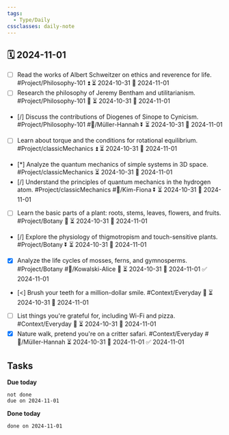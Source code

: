 ```yaml
---
tags:
  - Type/Daily
cssclasses: daily-note
---
```


## 🗓️ 2024-11-01

- [ ] Read the works of Albert Schweitzer on ethics and reverence for life. #Project/Philosophy-101 ⏫ ⏳ 2024-10-31 📅 2024-11-01
- [ ] Research the philosophy of Jeremy Bentham and utilitarianism. #Project/Philosophy-101 🔺 ⏳ 2024-10-31 📅 2024-11-01
- [/] Discuss the contributions of Diogenes of Sinope to Cynicism. #Project/Philosophy-101 #👤/Müller-Hannah ⏬ ⏳ 2024-10-31 📅 2024-11-01
- [ ] Learn about torque and the conditions for rotational equilibrium. #Project/classicMechanics ⏫ ⏳ 2024-10-31 📅 2024-11-01
- [*] Analyze the quantum mechanics of simple systems in 3D space. #Project/classicMechanics ⏳ 2024-10-31 📅 2024-11-01
- [/] Understand the principles of quantum mechanics in the hydrogen atom. #Project/classicMechanics #👤/Kim-Fiona ⏬ ⏳ 2024-10-31 📅 2024-11-01
- [ ] Learn the basic parts of a plant: roots, stems, leaves, flowers, and fruits. #Project/Botany 🔽 ⏳ 2024-10-31 📅 2024-11-01
- [/] Explore the physiology of thigmotropism and touch-sensitive plants. #Project/Botany ⏬ ⏳ 2024-10-31 📅 2024-11-01
- [x] Analyze the life cycles of mosses, ferns, and gymnosperms. #Project/Botany #👤/Kowalski-Alice 🔺 ⏳ 2024-10-31 📅 2024-11-01 ✅ 2024-11-01
- [<] Brush your teeth for a million-dollar smile. #Context/Everyday 🔺 ⏳ 2024-10-31 📅 2024-11-01
- [ ] List things you're grateful for, including Wi-Fi and pizza. #Context/Everyday 🔺 ⏳ 2024-10-31 📅 2024-11-01
- [x] Nature walk, pretend you're on a critter safari. #Context/Everyday #👤/Müller-Hannah ⏳ 2024-10-31 📅 2024-11-01 ✅ 2024-11-01

## Tasks

**Due today**

```tasks
not done
due on 2024-11-01
```

**Done today**

```tasks
done on 2024-11-01
```
            